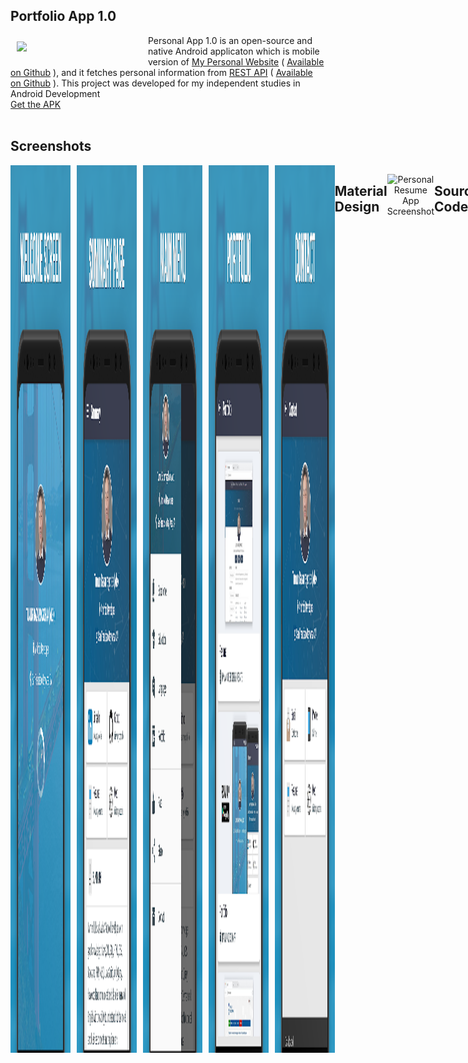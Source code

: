 Portfolio App 1.0
-----------------------
<img src="https://github.com/tumurb/Personal-Resume-Android/blob/master/screenshots/icon.png" align="left" width="200" hspace="10" vspace="10">
Personal App 1.0 is an open-source and native Android applicaton which is mobile version of <a href="http://tumur.info">My Personal Website</a> ( <a href="https://github.com/tumurb/Personal-Website-PHP">Available on Github</a> ), and it fetches personal information from <a href="http://tumur.info/services/timeline/?id=1">REST API</a> ( <a href="https://github.com/tumurb/Personal-Resume-Android-API">Available on Github</a> ). This project was developed for my independent studies in Android Development<br/>

<div style="display:flex;" >
<a href="https://drive.google.com/file/d/1k42IA8ypeBl-idalp9RRwxPzz3UugQCw/view?usp=sharing">Get the APK</a>
</div>
</br>

Screenshots
-----------------------
<div style="display:flex;" >
<img  src="screenshots/1.png" width="19%" >
<img style="margin-left:10px;" src="screenshots/2.png" width="19%" >
<img style="margin-left:10px;" src="screenshots/3.png" width="19%" >
<img style="margin-left:10px;" src="screenshots/4.png" width="19%" >
<img style="margin-left:10px;" src="screenshots/5.png" width="19%" >
  

## Material Design

<p align="center">
  <img src="https://github.com/tumurb/Personal-Resume-Android/blob/master/screenshots/web.png" alt="Personal Resume App Screenshot"/>
</p>

## Source Code

<p align="center">
  <img src="https://github.com/tumurb/Personal-Resume-Android/blob/master/screenshots/source_code.png" alt="Personal Resume App Screenshot"/>
</p>

## Download APK
You can download the apk from: 
1. [APK Release](https://drive.google.com/file/d/1k42IA8ypeBl-idalp9RRwxPzz3UugQCw/view?usp=sharing)


## Requirements
* JDK Version 1.7 & above
* [Android SDK.](http://developer.android.com/sdk/index.html)
* Android SDK Tools
* Android SDK Build tools 27
* Android Support Repository
* Android Support library

## Google Play Services Setup.
This project uses Firebases Analytics and Crashlytics. You will need to generate the configuration file (`google-services.json`) and copy it to your `/app` dir. See links below

1. [Setup Firebase setup](https://firebase.google.com/docs/android/setup)
2. [Setup Firebase Analytics](https://firebase.google.com/docs/analytics/android/start/)
3. [Setup Firebase Crashlytics](https://firebase.google.com/docs/crashlytics/get-started/)


## Project Setup

This project is built with Gradle, the [Android Gradle plugin](http://tools.android.com/tech-docs/new-build-system/user-guide) Clone this repository inside your working folder. Import the `settings.gradle` file in the root folder into e.g. Android Studio. (You can also have a look at the `build.gradle` files on how the projects depend on another.)

* Start Android Studio
* Select "Open Project" and select the generated root Project folder
* You may be prompted with "Unlinked gradle project" -> Select "Import gradle project" and select
the option to use the gradle wrapper
* You may also be prompted to change to the appropriate SDK folder for your local machine
* Once the project has compiled -> run the project!

## Contributing

#### Would you like to contribute code?

1. [Fork Personal-Resume-Android](https://github.com/tumurb/Personal-Resume-Android).
2. Create a new branch ([using GitHub](https://help.github.com/articles/creating-and-deleting-branches-within-your-repository/)) or the command `git checkout -b branch-name dev`).
3. [Start a pull request](https://github.com/tumurb/Personal-Resume-Android/compare). Reference [existing issues](https://github.com/tumurb/Personal-Resume-Android/issues) when possible.

#### No code!
* You can [discuss a bug](https://github.com/tumurb/Personal-Resume-Android/issues) or if it was not reported yet [submit a bug](https://github.com/tumurb/Personal-Resume-Android/issues/new).

## Libraries Used

1. [Retrofit](http://square.github.io/retrofit/)
2. [OkHttp](https://github.com/square/okhttp)
3. [Glide](https://github.com/bumptech/glide)
4. [Android SpinKit](https://github.com/ybq/Android-SpinKit)
5. [Material Ripple](https://github.com/balysv/material-ripple)
6. [CircularImageView](https://github.com/lopspower/CircularImageView)

License
-------

    Copyright 2018 Tumur.B (Alex)

    Licensed under the Apache License, Version 2.0 (the "License");
    you may not use this file except in compliance with the License.
    You may obtain a copy of the License at

       http://www.apache.org/licenses/LICENSE-2.0

    Unless required by applicable law or agreed to in writing, software
    distributed under the License is distributed on an "AS IS" BASIS,
    WITHOUT WARRANTIES OR CONDITIONS OF ANY KIND, either express or implied.
    See the License for the specific language governing permissions and
    limitations under the License.


